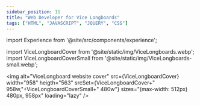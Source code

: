 ```yaml
---
sidebar_position: 11
title: "Web Developer for Vice Longboards"
tags: ["HTML", "JAVASCRIPT", "JQUERY", "CSS"]
---
```


import Experience from '@site/src/components/experience';

import ViceLongboardCover from '@site/static/img/ViceLongboards.webp';
import ViceLongboardCoverSmall from '@site/static/img/ViceLongboards-small.webp';

<Experience title={frontMatter.title} />

<img
    alt="ViceLongboard website cover"
    src={ViceLongboardCover}
    width="958"
    heigth="563"
    srcSet={ViceLongboardCover+" 958w,"+ViceLongboardCoverSmall+" 480w"}
    sizes="(max-width: 512px) 480px, 958px"
    loading="lazy"
/>